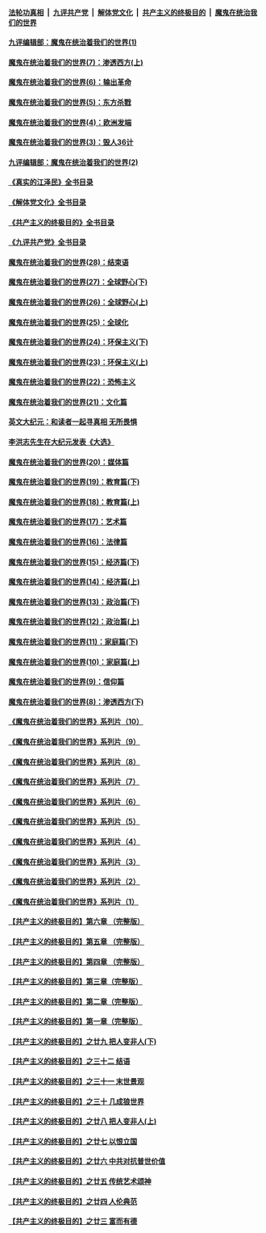 ####  [法轮功真相](../../../../basic/blob/master/README.md?t=09220401) &nbsp;|&nbsp; [九评共产党](../../../../9ping.md/blob/master/README.md?t=09220401) &nbsp;|&nbsp; [解体党文化](../../../../jtdwh.md/blob/master/README.md?t=09220401)  &nbsp;|&nbsp; [共产主义的终极目的](../../../../gczydzjmd.md/blob/master/README.md?t=09220401) &nbsp;|&nbsp; [魔鬼在统治我们的世界](../../../../mgztzwmdsj.md/blob/master/README.md?t=09220401) 

#### [九评编辑部：魔鬼在统治着我们的世界(1)](../pages/nsc422/n10406825.md?t=09220401) 

#### [魔鬼在统治着我们的世界(7)：渗透西方(上)](../pages/nsc422/n10426013.md?t=09220401) 

#### [魔鬼在统治着我们的世界(6)：输出革命](../pages/nsc422/n10421536.md?t=09220401) 

#### [魔鬼在统治着我们的世界(5)：东方杀戮](../pages/nsc422/n10417707.md?t=09220401) 

#### [魔鬼在统治着我们的世界(4)：欧洲发端](../pages/nsc422/n10414890.md?t=09220401) 

#### [魔鬼在统治着我们的世界(3)：毁人36计](../pages/nsc422/n10411583.md?t=09220401) 

#### [九评编辑部：魔鬼在统治着我们的世界(2)](../pages/nsc422/n10410036.md?t=09220401) 

#### [《真实的江泽民》全书目录](../pages/nsc422/n13721399.md?t=09220401) 

#### [《解体党文化》全书目录](../pages/nsc422/n13721157.md?t=09220401) 

#### [《共产主义的终极目的》全书目录](../pages/nsc422/n13721048.md?t=09220401) 

#### [《九评共产党》全书目录](../pages/nsc422/n13708085.md?t=09220401) 

#### [魔鬼在统治着我们的世界(28)：结束语](../pages/nsc422/n10936246.md?t=09220401) 

#### [魔鬼在统治着我们的世界(27)：全球野心(下)](../pages/nsc422/n10928319.md?t=09220401) 

#### [魔鬼在统治着我们的世界(26)：全球野心(上)](../pages/nsc422/n10900318.md?t=09220401) 

#### [魔鬼在统治着我们的世界(25)：全球化](../pages/nsc422/n10788205.md?t=09220401) 

#### [魔鬼在统治着我们的世界(24)：环保主义(下)](../pages/nsc422/n10695307.md?t=09220401) 

#### [魔鬼在统治着我们的世界(23)：环保主义(上)](../pages/nsc422/n10688613.md?t=09220401) 

#### [魔鬼在统治着我们的世界(22)：恐怖主义](../pages/nsc422/n10614727.md?t=09220401) 

#### [魔鬼在统治着我们的世界(21)：文化篇](../pages/nsc422/n10597706.md?t=09220401) 

#### [英文大纪元：和读者一起寻真相 无所畏惧](../pages/nsc422/n12542027.md?t=09220401) 

#### [李洪志先生在大纪元发表《大选》](../pages/nsc422/n12534746.md?t=09220401) 

#### [魔鬼在统治着我们的世界(20)：媒体篇](../pages/nsc422/n10586579.md?t=09220401) 

#### [魔鬼在统治着我们的世界(19)：教育篇(下)](../pages/nsc422/n10564808.md?t=09220401) 

#### [魔鬼在统治着我们的世界(18)：教育篇(上)](../pages/nsc422/n10526970.md?t=09220401) 

#### [魔鬼在统治着我们的世界(17)：艺术篇](../pages/nsc422/n10499093.md?t=09220401) 

#### [魔鬼在统治着我们的世界(16)：法律篇](../pages/nsc422/n10485969.md?t=09220401) 

#### [魔鬼在统治着我们的世界(15)：经济篇(下)](../pages/nsc422/n10469975.md?t=09220401) 

#### [魔鬼在统治着我们的世界(14)：经济篇(上)](../pages/nsc422/n10457370.md?t=09220401) 

#### [魔鬼在统治着我们的世界(13)：政治篇(下)](../pages/nsc422/n10448270.md?t=09220401) 

#### [魔鬼在统治着我们的世界(12)：政治篇(上)](../pages/nsc422/n10444576.md?t=09220401) 

#### [魔鬼在统治着我们的世界(11)：家庭篇(下)](../pages/nsc422/n10440961.md?t=09220401) 

#### [魔鬼在统治着我们的世界(10)：家庭篇(上)](../pages/nsc422/n10435448.md?t=09220401) 

#### [魔鬼在统治着我们的世界(9)：信仰篇](../pages/nsc422/n10432159.md?t=09220401) 

#### [魔鬼在统治着我们的世界(8)：渗透西方(下)](../pages/nsc422/n10429603.md?t=09220401) 

#### [《魔鬼在统治着我们的世界》系列片（10）](../pages/nsc422/n12292670.md?t=09220401) 

#### [《魔鬼在统治着我们的世界》系列片（9）](../pages/nsc422/n12290859.md?t=09220401) 

#### [《魔鬼在统治着我们的世界》系列片（8）](../pages/nsc422/n12287445.md?t=09220401) 

#### [《魔鬼在统治着我们的世界》系列片（7）](../pages/nsc422/n12283425.md?t=09220401) 

#### [《魔鬼在统治着我们的世界》系列片（6）](../pages/nsc422/n12282314.md?t=09220401) 

#### [《魔鬼在统治着我们的世界》系列片（5）](../pages/nsc422/n12281419.md?t=09220401) 

#### [《魔鬼在统治着我们的世界》系列片（4）](../pages/nsc422/n12274024.md?t=09220401) 

#### [《魔鬼在统治着我们的世界》系列片（3）](../pages/nsc422/n12271322.md?t=09220401) 

#### [《魔鬼在统治着我们的世界》系列片（2）](../pages/nsc422/n12269049.md?t=09220401) 

#### [《魔鬼在统治着我们的世界》系列片（1）](../pages/nsc422/n12267575.md?t=09220401) 

#### [【共产主义的终极目的】第六章 （完整版）](../pages/nsc422/n11428913.md?t=09220401) 

#### [【共产主义的终极目的】第五章 （完整版）](../pages/nsc422/n11428912.md?t=09220401) 

#### [【共产主义的终极目的】第四章 （完整版）](../pages/nsc422/n11428907.md?t=09220401) 

#### [【共产主义的终极目的】第三章（完整版）](../pages/nsc422/n11428848.md?t=09220401) 

#### [【共产主义的终极目的】第二章（完整版）](../pages/nsc422/n11428831.md?t=09220401) 

#### [【共产主义的终极目的】第一章（完整版）](../pages/nsc422/n11417651.md?t=09220401) 

#### [【共产主义的终极目的】之廿九 把人变非人(下)](../pages/nsc422/n11344140.md?t=09220401) 

#### [【共产主义的终极目的】之三十二 结语](../pages/nsc422/n11360535.md?t=09220401) 

#### [【共产主义的终极目的】之三十一 末世景观](../pages/nsc422/n11351129.md?t=09220401) 

#### [【共产主义的终极目的】之三十 几成狼世界](../pages/nsc422/n11348280.md?t=09220401) 

#### [【共产主义的终极目的】之廿八 把人变非人(上)](../pages/nsc422/n11340492.md?t=09220401) 

#### [【共产主义的终极目的】之廿七 以恨立国](../pages/nsc422/n11336944.md?t=09220401) 

#### [【共产主义的终极目的】之廿六 中共对抗普世价值](../pages/nsc422/n11324785.md?t=09220401) 

#### [【共产主义的终极目的】之廿五 传统艺术颂神](../pages/nsc422/n11296396.md?t=09220401) 

#### [【共产主义的终极目的】之廿四 人伦典范](../pages/nsc422/n11296397.md?t=09220401) 

#### [【共产主义的终极目的】之廿三 富而有德](../pages/nsc422/n11283598.md?t=09220401) 

